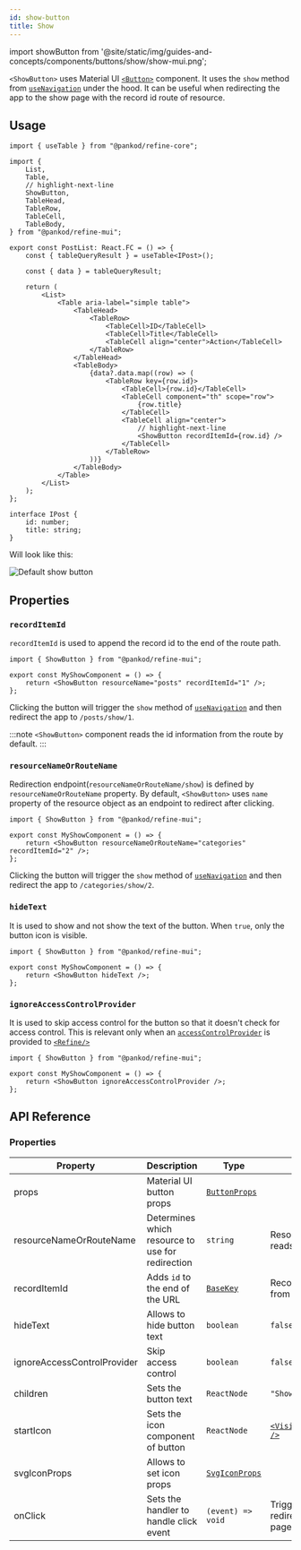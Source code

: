 ```yaml
---
id: show-button
title: Show
---
```


import showButton from '@site/static/img/guides-and-concepts/components/buttons/show/show-mui.png';

`<ShowButton>` uses Material UI [`<Button>`](https://ant.design/components/button/) component. It uses the `show` method from [`useNavigation`](/api-reference/core/hooks/navigation/useNavigation.md) under the hood. It can be useful when redirecting the app to the show page with the record id route of resource.

## Usage

```tsx title="src/pages/posts/list.tsx"
import { useTable } from "@pankod/refine-core";

import {
    List,
    Table,
    // highlight-next-line
    ShowButton,
    TableHead,
    TableRow,
    TableCell,
    TableBody,
} from "@pankod/refine-mui";

export const PostList: React.FC = () => {
    const { tableQueryResult } = useTable<IPost>();

    const { data } = tableQueryResult;

    return (
        <List>
            <Table aria-label="simple table">
                <TableHead>
                    <TableRow>
                        <TableCell>ID</TableCell>
                        <TableCell>Title</TableCell>
                        <TableCell align="center">Action</TableCell>
                    </TableRow>
                </TableHead>
                <TableBody>
                    {data?.data.map((row) => (
                        <TableRow key={row.id}>
                            <TableCell>{row.id}</TableCell>
                            <TableCell component="th" scope="row">
                                {row.title}
                            </TableCell>
                            <TableCell align="center">
                                // highlight-next-line
                                <ShowButton recordItemId={row.id} />
                            </TableCell>
                        </TableRow>
                    ))}
                </TableBody>
            </Table>
        </List>
    );
};

interface IPost {
    id: number;
    title: string;
}
```

Will look like this:

<div class="img-container">
    <div class="window">
        <div class="control red"></div>
        <div class="control orange"></div>
        <div class="control green"></div>
    </div>
    <img src={showButton} alt="Default show button" />
</div>

## Properties

### `recordItemId`

`recordItemId` is used to append the record id to the end of the route path.

```tsx
import { ShowButton } from "@pankod/refine-mui";

export const MyShowComponent = () => {
    return <ShowButton resourceName="posts" recordItemId="1" />;
};
```

Clicking the button will trigger the `show` method of [`useNavigation`](/api-reference/core/hooks/navigation/useNavigation.md) and then redirect the app to `/posts/show/1`.

:::note
`<ShowButton>` component reads the id information from the route by default.
:::

### `resourceNameOrRouteName`

Redirection endpoint(`resourceNameOrRouteName/show`) is defined by `resourceNameOrRouteName` property. By default, `<ShowButton>` uses `name` property of the resource object as an endpoint to redirect after clicking.

```tsx
import { ShowButton } from "@pankod/refine-mui";

export const MyShowComponent = () => {
    return <ShowButton resourceNameOrRouteName="categories" recordItemId="2" />;
};
```

Clicking the button will trigger the `show` method of [`useNavigation`](/api-reference/core/hooks/navigation/useNavigation.md) and then redirect the app to `/categories/show/2`.

### `hideText`

It is used to show and not show the text of the button. When `true`, only the button icon is visible.

```tsx
import { ShowButton } from "@pankod/refine-mui";

export const MyShowComponent = () => {
    return <ShowButton hideText />;
};
```

### `ignoreAccessControlProvider`

It is used to skip access control for the button so that it doesn't check for access control. This is relevant only when an [`accessControlProvider`](/api-reference/core/providers/accessControl-provider.md) is provided to [`<Refine/>`](/api-reference/core/components/refine-config.md)

```tsx
import { ShowButton } from "@pankod/refine-mui";

export const MyShowComponent = () => {
    return <ShowButton ignoreAccessControlProvider />;
};
```

## API Reference

### Properties

| Property                    | Description                                      | Type                                                              | Default                                                                                                                          |
| --------------------------- | ------------------------------------------------ | ----------------------------------------------------------------- | -------------------------------------------------------------------------------------------------------------------------------- |
| props                       | Material UI button props                         | [`ButtonProps`](https://mui.com/material-ui/api/button/)          |                                                                                                                                  |
| resourceNameOrRouteName     | Determines which resource to use for redirection | `string`                                                          | Resource name that it reads from route                                                                                           |
| recordItemId                | Adds `id` to the end of the URL                  | [`BaseKey`](/api-reference/core/interfaces.md#basekey)                          | Record id that it reads from route                                                                                               |
| hideText                    | Allows to hide button text                       | `boolean`                                                         | `false`                                                                                                                          |
| ignoreAccessControlProvider | Skip access control                              | `boolean`                                                         | `false`                                                                                                                          |
| children                    | Sets the button text                             | `ReactNode`                                                       | `"Show"`                                                                                                                         |
| startIcon                   | Sets the icon component of button                | `ReactNode`                                                       | [`<VisibilityOutlinedIcon />`](https://mui.com/material-ui/material-icons/?query=eye&theme=Outlined&selected=VisibilityOutlined) |
| svgIconProps                | Allows to set icon props                         | [`SvgIconProps`](https://mui.com/material-ui/api/svg-icon/#props) |                                                                                                                                  |
| onClick                     | Sets the handler to handle click event           | `(event) => void`                                                 | Triggers navigation for redirection to the show page of resource                                                                 |
